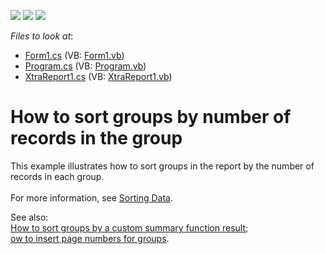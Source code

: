 <!-- default badges list -->
![](https://img.shields.io/endpoint?url=https://codecentral.devexpress.com/api/v1/VersionRange/128603553/12.2.4%2B)
[![](https://img.shields.io/badge/Open_in_DevExpress_Support_Center-FF7200?style=flat-square&logo=DevExpress&logoColor=white)](https://supportcenter.devexpress.com/ticket/details/E1763)
[![](https://img.shields.io/badge/📖_How_to_use_DevExpress_Examples-e9f6fc?style=flat-square)](https://docs.devexpress.com/GeneralInformation/403183)
<!-- default badges end -->
<!-- default file list -->
*Files to look at*:

* [Form1.cs](./CS/Report_SortBySum/Form1.cs) (VB: [Form1.vb](./VB/Report_SortBySum/Form1.vb))
* [Program.cs](./CS/Report_SortBySum/Program.cs) (VB: [Program.vb](./VB/Report_SortBySum/Program.vb))
* [XtraReport1.cs](./CS/Report_SortBySum/XtraReport1.cs) (VB: [XtraReport1.vb](./VB/Report_SortBySum/XtraReport1.vb))
<!-- default file list end -->
# How to sort groups by number of records in the group


<p>This example illustrates how to sort groups in the report by the number of records in each group.<br /> <br /> For more information, see <a href="http://documentation.devexpress.com/XtraReports/CustomDocument5163.aspx">Sorting Data</a>.</p>
<p>See also: <br /><a href="https://www.devexpress.com/Support/Center/p/E2536">How to sort groups by a custom summary function result</a>;<br /><a href="https://www.devexpress.com/Support/Center/p/E810">ow to insert page numbers for groups</a>.</p>

<br/>



